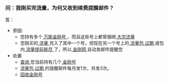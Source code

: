 ### 问：我刚买完流量，为何又收到续费提醒邮件？
答：
- 原因:
  - 您持有多个[ 万能金刚号 ](https://a2zitpro.github.io/web/万能金刚号)，而且这些号上都曾捆绑[ 大宗流量](https://a2zitpro.github.io/web/大宗流量)
  - 您刚买的[ 流量 ](https://a2zitpro.github.io/web/流量)充入了其中一个号，但现在另一个号上的[ 流量包 ](https://a2zitpro.github.io/web/流量包)[ 过期 ](https://a2zitpro.github.io/web/流量过期)或包内[ 流量提前耗尽 ](https://a2zitpro.github.io/web/流量提前耗尽)了，所以[ 金刚网 ](https://a2zitpro.github.io/web/金刚中文网)自动发邮件提醒您
- 处置 
  - [ 查询 ]()您当前持有几个[ 金刚号 ](https://a2zitpro.github.io/web/金刚号)
  - [ 流量包 ](https://a2zitpro.github.io/web/流量包 )[ 过期 ](https://a2zitpro.github.io/web/流量过期)的提醒邮件每月发1次，共发3次。
  - [ 回收金刚号 ](https://a2zitpro.github.io/web/金刚号有效期)
